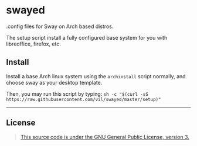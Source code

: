 # swayed
.config files for Sway on Arch based distros.

The setup script install a fully configured base system for you with libreoffice, firefox, etc.

## Install
Install a base Arch linux system using the `archinstall` script normally, and choose sway as your desktop template.

Then, you may run this script by typing: `sh -c "$(curl -sS https://raw.githubusercontent.com/vil/swayed/master/setup)"`


-----------------------------
## License
> [This source code is under the GNU General Public License, version 3.](https://www.gnu.org/licenses/gpl-3.0.txt)
